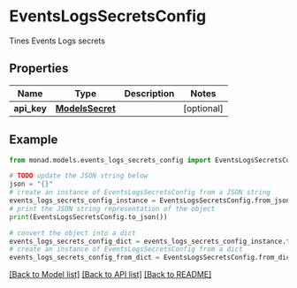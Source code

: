 # EventsLogsSecretsConfig

Tines Events Logs secrets

## Properties

Name | Type | Description | Notes
------------ | ------------- | ------------- | -------------
**api_key** | [**ModelsSecret**](ModelsSecret.md) |  | [optional] 

## Example

```python
from monad.models.events_logs_secrets_config import EventsLogsSecretsConfig

# TODO update the JSON string below
json = "{}"
# create an instance of EventsLogsSecretsConfig from a JSON string
events_logs_secrets_config_instance = EventsLogsSecretsConfig.from_json(json)
# print the JSON string representation of the object
print(EventsLogsSecretsConfig.to_json())

# convert the object into a dict
events_logs_secrets_config_dict = events_logs_secrets_config_instance.to_dict()
# create an instance of EventsLogsSecretsConfig from a dict
events_logs_secrets_config_from_dict = EventsLogsSecretsConfig.from_dict(events_logs_secrets_config_dict)
```
[[Back to Model list]](../README.md#documentation-for-models) [[Back to API list]](../README.md#documentation-for-api-endpoints) [[Back to README]](../README.md)


